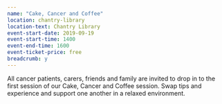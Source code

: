 ```yaml
---
name: "Cake, Cancer and Coffee"
location: chantry-library
location-text: Chantry Library
event-start-date: 2019-09-19
event-start-time: 1400
event-end-time: 1600
event-ticket-price: free
breadcrumb: y
---
```


All cancer patients, carers, friends and family are invited to drop in to the first session of our Cake, Cancer and Coffee session. Swap tips and experience and support one another in a relaxed environment.
